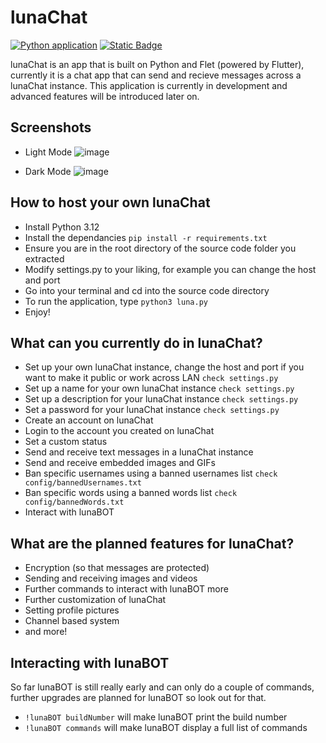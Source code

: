 # lunaChat
[![Python application](https://github.com/detectiveren/lunaChat/actions/workflows/python-app.yml/badge.svg)](https://github.com/detectiveren/lunaChat/actions/workflows/python-app.yml)
[![Static Badge](https://img.shields.io/badge/v1.0.0%20alpha2-Documentation?style=flat&logo=GitHub&logoColor=white&label=Get&labelColor=black&color=blue)](https://github.com/detectiveren/lunaChat/releases)



lunaChat is an app that is built on Python and Flet (powered by Flutter), currently it is a chat app that can send and recieve messages across a lunaChat instance. This application is currently in development and advanced features will be introduced later on.

## Screenshots

- Light Mode
![image](https://github.com/user-attachments/assets/62786fbb-cb64-4da6-be1d-f504ee749b85)


- Dark Mode
![image](https://github.com/user-attachments/assets/1771c3ac-e4d1-4acc-b185-cd9e67261394)




## How to host your own lunaChat

- Install Python 3.12
- Install the dependancies ```pip install -r requirements.txt```
- Ensure you are in the root directory of the source code folder you extracted
- Modify settings.py to your liking, for example you can change the host and port
- Go into your terminal and cd into the source code directory
- To run the application, type ```python3 luna.py```
- Enjoy!

## What can you currently do in lunaChat?

- Set up your own lunaChat instance, change the host and port if you want to make it public or work across LAN ```check settings.py```
- Set up a name for your own lunaChat instance ```check settings.py```
- Set up a description for your lunaChat instance ```check settings.py```
- Set a password for your lunaChat instance ```check settings.py```
- Create an account on lunaChat
- Login to the account you created on lunaChat
- Set a custom status
- Send and receive text messages in a lunaChat instance
- Send and receive embedded images and GIFs
- Ban specific usernames using a banned usernames list ```check config/bannedUsernames.txt```
- Ban specific words using a banned words list ```check config/bannedWords.txt```
- Interact with lunaBOT

## What are the planned features for lunaChat?

- Encryption (so that messages are protected)
- Sending and receiving images and videos
- Further commands to interact with lunaBOT more
- Further customization of lunaChat
- Setting profile pictures
- Channel based system
- and more!

## Interacting with lunaBOT

So far lunaBOT is still really early and can only do a couple of commands, further upgrades are planned for lunaBOT so look out for that.

- ```!lunaBOT buildNumber``` will make lunaBOT print the build number
- ```!lunaBOT commands``` will make lunaBOT display a full list of commands
